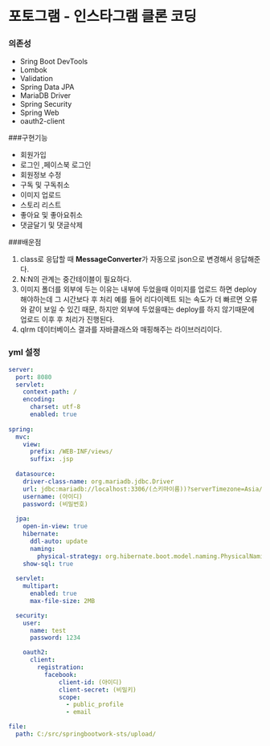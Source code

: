 # 포토그램 - 인스타그램 클론 코딩

[comment]: <> (### STS 툴에 세팅하기 - 플러그인 설정)

[comment]: <> (- https://blog.naver.com/getinthere/222322821611)

### 의존성

- Sring Boot DevTools
- Lombok
- Validation
- Spring Data JPA
- MariaDB Driver
- Spring Security
- Spring Web
- oauth2-client

###구현기능
- 회원가입
- 로그인 ,페이스북 로그인
- 회원정보 수정
- 구독 및 구독취소
- 이미지 업로드
- 스토리 리스트
- 좋아요 및 좋아요취소
- 댓글달기 및 댓글삭제


###배운점
1. class로 응답할 때 <b>MessageConverter</b>가 자동으로 json으로 변경해서 응답해준다.
2. N:N의 관계는 중간테이블이 필요하다.
3. 이미지 폴더를 외부에 두는 이유는 내부에 두었을때 이미지를 업로드 하면 deploy해야하는데 그 시간보다 후 처리 예를 들어 리다이렉트 되는 속도가 더 빠르면 오류와 같이 보일 수 있긴 때문, 하지만 외부에 두었을때는 deploy를 하지 않기때문에 업로드 이후 후 처리가 진행된다.
4. qlrm 데이터베이스 결과를 자바클래스와 매핑해주는 라이브러리이다.

### yml 설정

```yml
server:
  port: 8080
  servlet:
    context-path: /
    encoding:
      charset: utf-8
      enabled: true
    
spring:
  mvc:
    view:
      prefix: /WEB-INF/views/
      suffix: .jsp
      
  datasource:
    driver-class-name: org.mariadb.jdbc.Driver
    url: jdbc:mariadb://localhost:3306/(스키마이름))?serverTimezone=Asia/Seoul
    username: (아이디)
    password: (비밀번호)
    
  jpa:
    open-in-view: true
    hibernate:
      ddl-auto: update
      naming:
        physical-strategy: org.hibernate.boot.model.naming.PhysicalNamingStrategyStandardImpl
    show-sql: true
      
  servlet:
    multipart:
      enabled: true
      max-file-size: 2MB

  security:
    user:
      name: test
      password: 1234   

    oauth2:
      client:
        registration:
          facebook:
              client-id: (아이디)
              client-secret: (비밀키)
              scope:
                - public_profile
                - email

file:
  path: C:/src/springbootwork-sts/upload/
```
